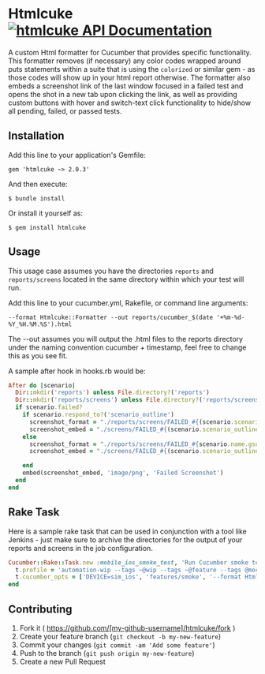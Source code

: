 # Htmlcuke [![htmlcuke API Documentation](https://www.omniref.com/ruby/gems/htmlcuke.png)](https://www.omniref.com/ruby/gems/htmlcuke)

A custom Html formatter for Cucumber that provides specific functionality.
This formatter removes (if necessary) any color codes wrapped around puts statements within a suite that is using the ```colorized``` or similar gem - as those codes will show up in your html report otherwise.
The formatter also embeds a screenshot link of the last window focused in a failed test and opens the shot in a new tab upon clicking the link, as well as providing custom buttons with hover and switch-text click functionality to hide/show all pending, failed, or passed tests.

## Installation

Add this line to your application's Gemfile:

    gem 'htmlcuke ~> 2.0.3'

And then execute:

    $ bundle install

Or install it yourself as:

    $ gem install htmlcuke

## Usage

This usage case assumes you have the directories ```reports``` and ```reports/screens``` located in the same directory within which your test will run.

Add this line to your cucumber.yml, Rakefile, or command line arguments:
```
--format Htmlcuke::Formatter --out reports/cucumber_$(date '+%m-%d-%Y_%H.%M.%S').html
```

The --out assumes you will output the .html files to the reports directory under the naming convention cucumber + timestamp, feel free to change this as you see fit.

A sample after hook in hooks.rb would be:

```ruby
After do |scenario|
  Dir::mkdir('reports') unless File.directory?('reports')
  Dir::mkdir('reports/screens') unless File.directory?('reports/screens')
  if scenario.failed?
    if scenario.respond_to?('scenario_outline')
      screenshot_format = "./reports/screens/FAILED_#{(scenario.scenario_outline.title + ' ' + scenario.name).gsub(' ','_').gsub(/[^0-9A-Za-z_]/, '')}.png"
      screenshot_embed = "./screens/FAILED_#{(scenario.scenario_outline.title + ' ' + scenario.name).gsub(' ','_').gsub(/[^0-9A-Za-z_]/, '')}.png"
    else
      screenshot_format = "./reports/screens/FAILED_#{scenario.name.gsub(' ','_').gsub(/[^0-9A-Za-z_]/, '')}.png"
      screenshot_embed = "./screens/FAILED_#{(scenario.scenario_outline.title + ' ' + scenario.name).gsub(' ','_').gsub(/[^0-9A-Za-z_]/, '')}.png"

    end
    embed(screenshot_embed, 'image/png', 'Failed Screenshot')
  end
end
```

## Rake Task

Here is a sample rake task that can be used in conjunction with a tool like Jenkins - just make sure to archive the directories for the
output of your reports and screens in the job configuration.

```ruby
Cucumber::Rake::Task.new :mobile_ios_smoke_test, 'Run Cucumber smoke tests on mobile ios emulator' do |t|
  t.profile = 'automation-wip --tags ~@wip --tags ~@feature --tags @mocked'
  t.cucumber_opts = ['DEVICE=sim_ios', 'features/smoke', '--format Htmlcuke::Formatter', "--out reports/cucumber_$(date '+%m-%d-%Y_%H.%M.%S').html", '--format pretty', '--guess']
end
```

## Contributing

1. Fork it ( https://github.com/[my-github-username]/htmlcuke/fork )
2. Create your feature branch (`git checkout -b my-new-feature`)
3. Commit your changes (`git commit -am 'Add some feature'`)
4. Push to the branch (`git push origin my-new-feature`)
5. Create a new Pull Request
